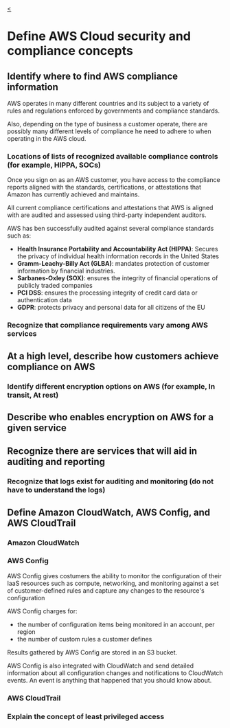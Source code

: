[<](../README.md)

# Define AWS Cloud security and compliance concepts



## Identify where to find AWS compliance information

AWS operates in many different countries and its subject to a variety of rules and regulations enforced by governments and compliance standards.

Also, depending on the type of business a customer operate, there are possibly many different levels of compliance he need to adhere to when operating in the AWS cloud.



### Locations of lists of recognized available compliance controls (for example, HIPPA, SOCs)

Once you sign on as an AWS customer, you have access to the compliance reports aligned with the standards, certifications, or attestations that Amazon has currently achieved and maintains.

All current compliance certifications and attestations that AWS is aligned with are audited and assessed using third-party independent auditors.

AWS has ben successfully audited against several compliance standards such as:

- **Health Insurance Portability and Accountability Act (HIPPA)**: Secures the privacy of individual health information records in the United States
- **Gramm-Leachy-Billy Act (GLBA)**: mandates protection of customer information by financial industries.
- **Sarbanes-Oxley (SOX)**: ensures the integrity of financial operations of publicly traded companies
- **PCI DSS**: ensures the processing integrity of credit card data or authentication data
- **GDPR**: protects privacy and personal data for all citizens of the EU


### Recognize that compliance requirements vary among AWS services



## At a high level, describe how customers achieve compliance on AWS
### Identify different encryption options on AWS (for example, In transit, At rest)

## Describe who enables encryption on AWS for a given service
## Recognize there are services that will aid in auditing and reporting
### Recognize that logs exist for auditing and monitoring (do not have to understand the logs)
## Define Amazon CloudWatch, AWS Config, and AWS CloudTrail

### **Amazon CloudWatch**

### **AWS Config**

AWS Config gives costumers the ability to monitor the configuration of their IaaS resources such as compute, networking, and monitoring against a set of customer-defined rules and capture any changes to the resource's configuration

AWS Config charges for:
- the number of configuration items being monitored in an account, per region
- the number of custom rules a customer defines

Results gathered by AWS Config are stored in an S3 bucket.

AWS Config is also integrated with CloudWatch and send detailed information about all configuration changes and notifications to CloudWatch events. An event is anything that happened that you should know about.


### **AWS CloudTrail**



### Explain the concept of least privileged access